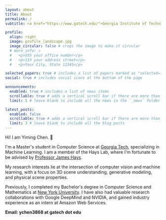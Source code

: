 ```yaml
---
layout: about
title: About
permalink: /
subtitle: <a href="https://www.gatech.edu/">Georgia Institute of Technology</a>

profile:
  align: right
  image: profile_landscape.jpg
  image_circular: false # crops the image to make it circular
  # more_info: >
  #   <p>555 your office number</p>
  #   <p>123 your address street</p>
  #   <p>Your City, State 12345</p>

selected_papers: true # includes a list of papers marked as "selected={true}"
social: true # includes social icons at the bottom of the page

announcements:
  enabled: true # includes a list of news items
  scrollable: true # adds a vertical scroll bar if there are more than 3 news items
  limit: 5 # leave blank to include all the news in the `_news` folder

latest_posts:
  enabled: false
  scrollable: true # adds a vertical scroll bar if there are more than 3 new posts items
  limit: 3 # leave blank to include all the blog posts
---
```


Hi! I am Yiming Chen. 👋

I'm a Master's student in Computer Science at [Georgia Tech](https://www.gatech.edu/), specializing in Machine Learning. I am a member of the Hays Lab, where I'm fortunate to be advised by [Professor James Hays](https://faculty.cc.gatech.edu/~hays/).

My research interests lie at the intersection of computer vision and machine learning, with a focus on 3D scene understanding, generative modeling, and physical scene properties.

Previously, I completed my Bachelor's degree in Computer Science and Mathematics at [New York University](https://www.nyu.edu/). I have also had valuable research collaborations with Google DeepMind and NVIDIA, and gained industry experience as an intern at Amazon Web Services.

**Email: ychen3868 at gatech dot edu**